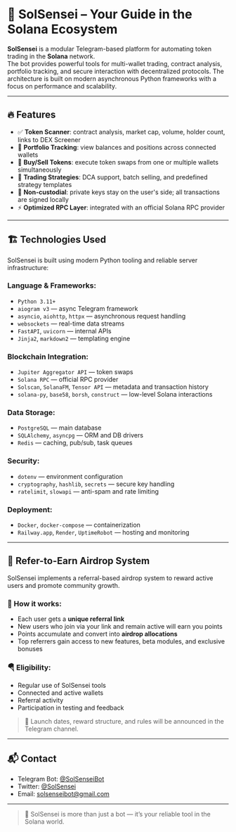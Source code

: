 # 🚀 SolSensei – Your Guide in the Solana Ecosystem

**SolSensei** is a modular Telegram-based platform for automating token trading in the **Solana** network.  
The bot provides powerful tools for multi-wallet trading, contract analysis, portfolio tracking, and secure interaction with decentralized protocols. The architecture is built on modern asynchronous Python frameworks with a focus on performance and scalability.

---

## 🔥 Features

- ✅ **Token Scanner**: contract analysis, market cap, volume, holder count, links to DEX Screener  
- 💼 **Portfolio Tracking**: view balances and positions across connected wallets  
- 💱 **Buy/Sell Tokens**: execute token swaps from one or multiple wallets simultaneously  
- 🔁 **Trading Strategies**: DCA support, batch selling, and predefined strategy templates  
- 🔐 **Non-custodial**: private keys stay on the user's side; all transactions are signed locally  
- ⚡ **Optimized RPC Layer**: integrated with an official Solana RPC provider

---

## 🏗 Technologies Used

SolSensei is built using modern Python tooling and reliable server infrastructure:

### Language & Frameworks:
- `Python 3.11+`
- `aiogram v3` — async Telegram framework  
- `asyncio`, `aiohttp`, `httpx` — asynchronous request handling  
- `websockets` — real-time data streams  
- `FastAPI`, `uvicorn` — internal APIs  
- `Jinja2`, `markdown2` — templating engine

### Blockchain Integration:
- `Jupiter Aggregator API` — token swaps  
- `Solana RPC` — official RPC provider  
- `Solscan`, `SolanaFM`, `Tensor API` — metadata and transaction history  
- `solana-py`, `base58`, `borsh`, `construct` — low-level Solana interactions

### Data Storage:
- `PostgreSQL` — main database  
- `SQLAlchemy`, `asyncpg` — ORM and DB drivers  
- `Redis` — caching, pub/sub, task queues

### Security:
- `dotenv` — environment configuration  
- `cryptography`, `hashlib`, `secrets` — secure key handling  
- `ratelimit`, `slowapi` — anti-spam and rate limiting

### Deployment:
- `Docker`, `docker-compose` — containerization  
- `Railway.app`, `Render`, `UptimeRobot` — hosting and monitoring

---

## 🎁 Refer-to-Earn Airdrop System

SolSensei implements a referral-based airdrop system to reward active users and promote community growth.

### 🔗 How it works:

- Each user gets a **unique referral link**  
- New users who join via your link and remain active will earn you points  
- Points accumulate and convert into **airdrop allocations**  
- Top referrers gain access to new features, beta modules, and exclusive bonuses

### 🪂 Eligibility:

- Regular use of SolSensei tools  
- Connected and active wallets  
- Referral activity  
- Participation in testing and feedback

> 📢 Launch dates, reward structure, and rules will be announced in the Telegram channel.

---

## 📬 Contact

- Telegram Bot: [@SolSenseiBot](https://t.me/SolSenseiBot)  
- Twitter: [@SolSensei](https://twitter.com/SolSensei)  
- Email: [solsenseibot@gmail.com](mailto:solsenseibot@gmail.com)

---

> 🧘 SolSensei is more than just a bot — it’s your reliable tool in the Solana world.
